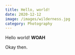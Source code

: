 ```yaml
---
title: Hello, world!
date: 2020-12-12
image: /images/wilderness.jpg
category: Photography
---
```


Hello world! **WOAH**

Okay then.
